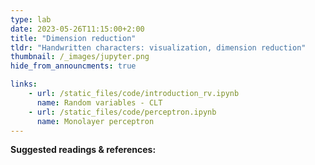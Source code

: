 ```yaml
---
type: lab
date: 2023-05-26T11:15:00+2:00
title: "Dimension reduction"
tldr: "Handwritten characters: visualization, dimension reduction"
thumbnail: /_images/jupyter.png
hide_from_announcments: true

links: 
    - url: /static_files/code/introduction_rv.ipynb
      name: Random variables - CLT
    - url: /static_files/code/perceptron.ipynb
      name: Monolayer perceptron
---
```

**Suggested readings & references:**
